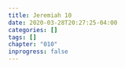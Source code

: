 ```yaml
---
title: Jeremiah 10
date: 2020-03-28T20:27:25-04:00
categories: []
tags: []
chapter: "010"
inprogress: false
---
```


